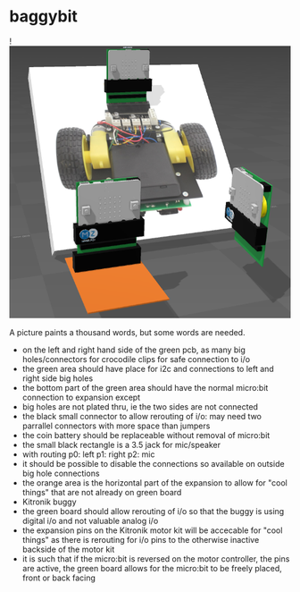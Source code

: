 # baggybit
!![img](media/collection.png)

A picture paints a thousand words, but some words are needed.

- on the left and right hand side of the green pcb, as many big holes/connectors for crocodile clips for safe connection to i/o 
- the green area should have place for i2c and connections to left and right side big holes
- the bottom part of the green area should have the normal micro:bit connection to expansion except
 - big holes are not plated thru, ie the two sides are not connected
 - the black small connector to allow rerouting of i/o: may need two parrallel connectors with more space than jumpers
- the coin battery should be replaceable without removal of micro:bit
- the small black rectangle is a 3.5 jack for mic/speaker 
 - with routing p0: left p1: right p2: mic
 - it should be possible to disable the connections so available on outside big hole connections
- the orange area is the horizontal part of the expansion to allow for "cool things" that are not already on green board
- Kitronik buggy
 - the green board should allow rerouting of i/o so that the buggy is using digital i/o and not valuable analog i/o
 - the expansion pins on the Kitronik motor kit will be accecable for "cool things" as there is rerouting for i/o pins to the otherwise inactive backside of the motor kit
 - it is such that if the micro:bit is reversed on the motor controller, the pins are active, the green board allows for the micro:bit to be freely placed, front or back facing